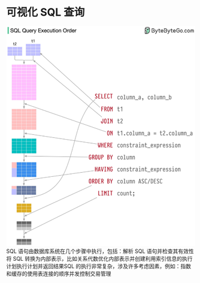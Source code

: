 # 可视化 SQL 查询

![](../images/sql-execution-order.jpg)SQL 语句由数据库系统在几个步骤中执行，包括：解析 SQL 语句并检查其有效性将 SQL 转换为内部表示，比如关系代数优化内部表示并创建利用索引信息的执行计划执行计划并返回结果SQL 的执行非常复杂，涉及许多考虑因素，例如：指数和缓存的使用表连接的顺序并发控制交易管理